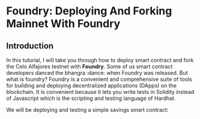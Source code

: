 # Foundry: Deploying And Forking Mainnet With Foundry 

## Introduction
In this tutorial, I will take you through how to deploy smart contract and fork the Celo Alfajores testnet with **Foundry**.
Some of us smart contract developers danced the bhangra :dance: when Foundry was released. But what is foundry?
Foundry is a convenient and comprehensive suite of tools for building and deploying decentralized applications (DApps) on the blockchain. It is convenient because it lets you write tests in Solidity instead of Javascript which is the scripting and testing language of Hardhat.

We will be deploying and testing a simple savings smart contract:
